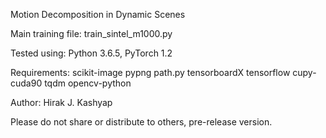 Motion Decomposition in Dynamic Scenes

Main training file: train_sintel_m1000.py

Tested using: Python 3.6.5, PyTorch 1.2

Requirements:
scikit-image
pypng
path.py
tensorboardX
tensorflow
cupy-cuda90
tqdm
opencv-python

Author: Hirak J. Kashyap

Please do not share or distribute to others, pre-release version.
